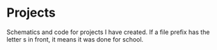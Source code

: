 # Projects
Schematics and code for projects I have created. If a file prefix has the letter s in front, it means it was done for school. 
